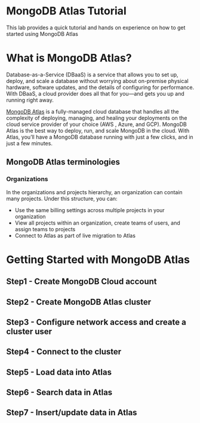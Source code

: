 # MongoDB Atlas Tutorial
This lab provides a quick tutorial and hands on experience on how to get started using MongoDB Atlas

# What is MongoDB Atlas?
Database-as-a-Service (DBaaS) is a service that allows you to set up, deploy, and scale a database without worrying about on-premise physical hardware, software updates, and the details of configuring for performance. With DBaaS, a cloud provider does all that for you—and gets you up and running right away.

[MongoDB Atlas](https://www.mongodb.com/cloud/atlas) is a fully-managed cloud database that handles all the complexity of deploying, managing, and healing your deployments on the cloud service provider of your choice (AWS , Azure, and GCP). MongoDB Atlas is the best way to deploy, run, and scale MongoDB in the cloud. With Atlas, you’ll have a MongoDB database running with just a few clicks, and in just a few minutes.

## MongoDB Atlas terminologies
### Organizations 
In the organizations and projects hierarchy, an organization can contain many projects. Under this structure, you can:

   - Use the same billing settings across multiple projects in your organization
   - View all projects within an organization, create teams of users, and assign teams to projects
   - Connect to Atlas as part of live migration to Atlas




# Getting Started with MongoDB Atlas
## Step1 - Create MongoDB Cloud account
## Step2 - Create MongoDB Atlas cluster
## Step3 - Configure network access and create a cluster user
## Step4 - Connect to the cluster
## Step5 - Load data into Atlas
## Step6 - Search data in Atlas
## Step7 - Insert/update data in Atlas
